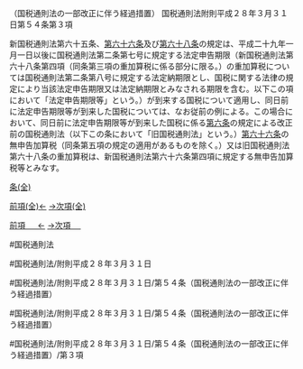（国税通則法の一部改正に伴う経過措置）
国税通則法附則平成２８年３月３１日第５４条第３項

新国税通則法第六十五条、[第六十六条](国税通則法＿＿＿＿附則平成２８年３月３１日第６６条第１項)及び[第六十八条](国税通則法＿＿＿＿附則平成２８年３月３１日第６８条第１項)の規定は、平成二十九年一月一日以後に国税通則法第二条第七号に規定する法定申告期限（新国税通則法第六十八条第四項（同条第三項の重加算税に係る部分に限る。）の重加算税については国税通則法第二条第八号に規定する法定納期限とし、国税に関する法律の規定により当該法定申告期限又は法定納期限とみなされる期限を含む。以下この項において「法定申告期限等」という。）が到来する国税について適用し、同日前に法定申告期限等が到来した国税については、なお従前の例による。この場合において、同日前に法定申告期限等が到来した国税に係る[第六条](国税通則法＿＿＿＿附則平成２８年３月３１日第６条第１項)の規定による改正前の国税通則法（以下この条において「旧国税通則法」という。）[第六十六条](国税通則法＿＿＿＿附則平成２８年３月３１日第６６条第１項)の無申告加算税（同条第五項の規定の適用があるものを除く。）又は旧国税通則法第六十八条の重加算税は、新国税通則法第六十六条第四項に規定する無申告加算税等とみなす。

[条(全)](国税通則法＿＿＿＿附則平成２８年３月３１日第５４条_.md)

[前項(全)←](国税通則法＿＿＿＿附則平成２８年３月３１日第５４条第２項_.md)    [→次項(全)](国税通則法＿＿＿＿附則平成２８年３月３１日第５４条第４項_.md)

[前項 　 ←](国税通則法＿＿＿＿附則平成２８年３月３１日第５４条第２項.md)    [→次項 　 ](国税通則法＿＿＿＿附則平成２８年３月３１日第５４条第４項.md)



#国税通則法

#国税通則法/附則平成２８年３月３１日

#国税通則法/附則平成２８年３月３１日/第５４条（国税通則法の一部改正に伴う経過措置）

#国税通則法/附則平成２８年３月３１日/第５４条（国税通則法の一部改正に伴う経過措置）

#国税通則法/附則平成２８年３月３１日/第５４条（国税通則法の一部改正に伴う経過措置）/第３項

